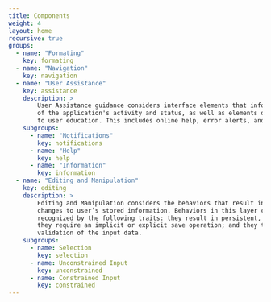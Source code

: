 ```yaml
---
title: Components
weight: 4
layout: home
recursive: true
groups:
  - name: "Formating"
    key: formating
  - name: "Navigation"
    key: navigation
  - name: "User Assistance"
    key: assistance
    description: >
        User Assistance guidance considers interface elements that inform users
        of the application's activity and status, as well as elements dedicated
        to user education. This includes online help, error alerts, and status alerts.
    subgroups:
      - name: "Notifications"
        key: notifications
      - name: "Help"
        key: help
      - name: "Information"
        key: information
  - name: "Editing and Manipulation"
    key: editing
    description: >
        Editing and Manipulation considers the behaviors that result in persistent
        changes to user’s stored information. Behaviors in this layer can often be
        recognized by the following traits: they result in persistent, stored changes;
        they require an implicit or explicit save operation; and they typically require
        validation of the input data.
    subgroups:
      - name: Selection
        key: selection
      - name: Unconstrained Input
        key: unconstrained
      - name: Constrained Input
        key: constrained
---
```

